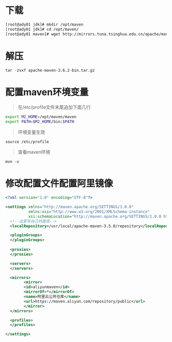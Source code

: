 # 下载
```bash
[root@ady01 jdk]# mkdir /opt/maven
[root@ady01 jdk]# cd /opt/maven/
[root@ady01 maven]# wget http://mirrors.tuna.tsinghua.edu.cn/apache/maven/maven-3/3.6.2/binaries/apache-maven-3.6.2-bin.tar.gz
```

# 解压

` tar -zvxf apache-maven-3.6.2-bin.tar.gz `

# 配置maven环境变量

>  在/etc/profile文件末尾追加下面几行 

```bash
export M2_HOME=/opt/maven/maven
export PATH=$M2_HOME/bin:$PATH
```

> 环境变量生效

` source /etc/profile `

> 查看maven环境

` mvn -v `

# 修改配置文件配置阿里镜像

```xml
<?xml version="1.0" encoding="UTF-8"?>

<settings xmlns="http://maven.apache.org/SETTINGS/1.0.0"
          xmlns:xsi="http://www.w3.org/2001/XMLSchema-instance"
          xsi:schemaLocation="http://maven.apache.org/SETTINGS/1.0.0 http://maven.apache.org/xsd/settings-1.0.0.xsd">
  <!--这里写自己的路径-->
  <localRepository>/usr/local/apache-maven-3.5.0/repository</localRepository>

  <pluginGroups>
  </pluginGroups>
  
  <proxies>
  </proxies>

  <servers>
  </servers>

  <mirrors>
		<mirror>
  		<id>aliyunmaven</id>
  		<mirrorOf>*</mirrorOf>
  		<name>阿里云公共仓库</name>
  		<url>https://maven.aliyun.com/repository/public</url>
		</mirror>
  </mirrors>

  <profiles>  
  </profiles>

</settings>
```



